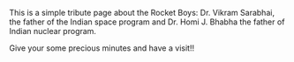 This is a simple tribute page about the Rocket Boys: Dr. Vikram Sarabhai, the father of the Indian space program and Dr. Homi J. Bhabha the father of Indian nuclear program.

Give your some precious minutes and have a visit!!
